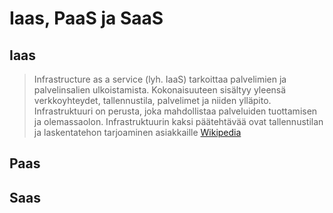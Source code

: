 # Iaas, PaaS ja SaaS
## Iaas
> Infrastructure as a service (lyh. IaaS) tarkoittaa palvelimien ja palvelinsalien ulkoistamista. Kokonaisuuteen sisältyy yleensä verkkoyhteydet, tallennustila, palvelimet ja niiden ylläpito. Infrastruktuuri on perusta, joka mahdollistaa palveluiden tuottamisen ja olemassaolon. Infrastruktuurin kaksi päätehtävää ovat tallennustilan ja laskentatehon tarjoaminen asiakkaille [Wikipedia](https://fi.wikipedia.org/wiki/Infrastructure_as_a_Service)

## Paas


## Saas
